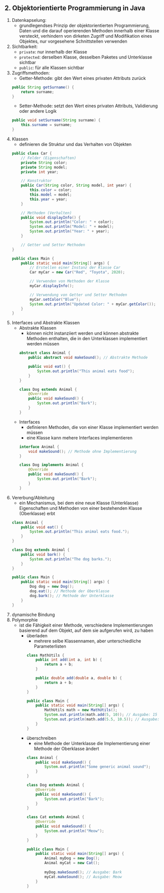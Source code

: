 ## 2. Objektorientierte Programmierung in Java ##
1. Datenkapselung:
	- grundlegendses Prinzip der objektorientierten Programmierung, Daten und die darauf operierenden Methoden innerhalb einer Klasse versteckt, verhindern von dirketen Zugriff und Modifikation eines Objektes, nur vorgesehene Schnittstellen verwenden
2. Sichtbarkeit:
	- `private`: nur innerhalb der Klasse
	- `protected`: derselben Klasse, desselben Paketes und Unterklasse sichtbar
	- `public`: für alle Klassen sichtbar
3. Zugriffsmethoden:
	- Getter-Methode: gibt den Wert eines privaten Attributs zurück
    ```Java
    public String getSurname() {
        return surname;
    }
    ```
	- Setter-Methode: setzt den Wert eines privaten Attributs, Validierung oder andere Logik
    ```Java
    public void setSurname(String surname) {
        this.surname = surname;
    }
    ```
4. Klassen
    - definieren die Struktur und das Verhalten von Objekten
    ```Java
    public class Car {
        // Felder (Eigenschaften)
        private String color;
        private String model;
        private int year;

        // Konstruktor
        public Car(String color, String model, int year) {
            this.color = color;
            this.model = model;
            this.year = year;
        }

        // Methoden (Verhalten)
        public void displayInfo() {
            System.out.println("Color: " + color);
            System.out.println("Model: " + model);
            System.out.println("Year: " + year);
        }

        // Getter und Setter Methoden
    }
    ```
    ```Java
    public class Main {
        public static void main(String[] args) {
            // Erstellen einer Instanz der Klasse Car
            Car myCar = new Car("Red", "Toyota", 2020);

            // Verwenden von Methoden der Klasse
            myCar.displayInfo();

            // Verwendung von Getter und Setter Methoden
            myCar.setColor("Blue");
            System.out.println("Updated Color: " + myCar.getColor());
        }
    }
    ```
5. Interfaces und Abstrakte Klassen
    - Abstrakte Klassen
        - können nicht instanziiert werden und können abstrakte Methoden enthalten, die in den Unterklassen implementiert werden müssen
        ```Java
        abstract class Animal {
            public abstract void makeSound(); // Abstrakte Methode

            public void eat() {
                System.out.println("This animal eats food");
            }
        }

        class Dog extends Animal {
            @Override
            public void makeSound() {
                System.out.println("Bark");
            }
        }
        ```
    - Interfaces
        - definieren Methoden, die von einer Klasse implementiert werden müssen
        - eine Klasse kann mehere Interfaces implementieren
        ```Java
        interface Animal {
            void makeSound(); // Methode ohne Implementierung
        }

        class Dog implements Animal {
            @Override
            public void makeSound() {
                System.out.println("Bark");
            }
        }   
        ```
6. Vererbung/Ableitung
    - ein Mechanismus, bei dem eine neue Klasse (Unterklasse) Eigenschaften und Methoden von einer bestehenden Klasse (Oberklasse) erbt
    ```Java
    class Animal {
        public void eat() {
            System.out.println("This animal eats food.");
        }
    }

    class Dog extends Animal {
        public void bark() {
            System.out.println("The dog barks.");
        }
    }

    public class Main {
        public static void main(String[] args) {
            Dog dog = new Dog();
            dog.eat(); // Methode der Oberklasse
            dog.bark(); // Methode der Unterklasse
        }
    }
    ```
7. dynamische Bindung
8. Polymorphie
    - ist die Fähigkeit einer Methode, verschiedene Implementierungen basierend auf dem Objekt, auf dem sie aufgerufen wird, zu haben
        - überladen
            - mehrere selbe Klassennamen, aber unterschiedliche Parameterlisten
            ```Java
            class MathUtils {
                public int add(int a, int b) {
                    return a + b;
                }

                public double add(double a, double b) {
                    return a + b;
                }
            }

            public class Main {
                public static void main(String[] args) {
                    MathUtils math = new MathUtils();
                    System.out.println(math.add(5, 10)); // Ausgabe: 15
                    System.out.println(math.add(5.5, 10.5)); // Ausgabe: 16.0
                }
            }
            ```
        - überschreiben
            - eine Methode der Unterklasse die Implementierung einer Methode der Oberklasse ändert
            ```Java
            class Animal {
                public void makeSound() {
                    System.out.println("Some generic animal sound");
                }
            }

            class Dog extends Animal {
                @Override
                public void makeSound() {
                    System.out.println("Bark");
                }
            }

            class Cat extends Animal {
                @Override
                public void makeSound() {
                    System.out.println("Meow");
                }
            }

            public class Main {
                public static void main(String[] args) {
                    Animal myDog = new Dog();
                    Animal myCat = new Cat();
                    
                    myDog.makeSound(); // Ausgabe: Bark
                    myCat.makeSound(); // Ausgabe: Meow
                }
            }
            ```
